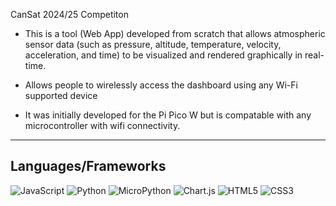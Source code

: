 CanSat 2024/25 Competiton

- This is a tool (Web App) developed from scratch that allows atmospheric sensor data (such as pressure, altitude, temperature, velocity, acceleration, and time) 
to be visualized and rendered graphically in real-time.

- Allows people to wirelessly access the dashboard using any Wi-Fi supported device

- It was initially developed for the Pi Pico W but is compatable with any microcontroller with wifi connectivity.

---

## Languages/Frameworks

![JavaScript](https://img.shields.io/badge/JavaScript-F7DF1E?style=for-the-badge&logo=javascript&logoColor=black)
![Python](https://img.shields.io/badge/Python-3776AB?style=for-the-badge&logo=python&logoColor=white)
![MicroPython](https://img.shields.io/badge/MicroPython-2C3E50?style=for-the-badge&logo=python&logoColor=white)
![Chart.js](https://img.shields.io/badge/Chart.js-FF6384?style=for-the-badge&logo=chartdotjs&logoColor=white)
![HTML5](https://img.shields.io/badge/HTML5-E34F26?style=for-the-badge&logo=html5&logoColor=white)
![CSS3](https://img.shields.io/badge/CSS3-1572B6?style=for-the-badge&logo=css3&logoColor=white)
